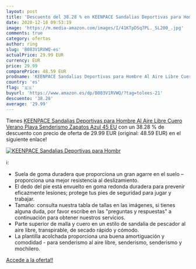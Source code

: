 ```yaml
---
layout: post
title: 'Descuento del 38.28 % en KEENPACE Sandalias Deportivas para Hombr'
date: 2020-12-18 09:53:19
image: 'https://m.media-amazon.com/images/I/41KTpDSq7PL._SL200_.jpg'
comments: true
category: ofertas
author: ring
slug: 'B083V1RVWQ-es'
actualPrice: 29.99 EUR
currency: EUR
price: 29.99
comparePrice: 48.59 EUR
prodname: 'KEENPACE Sandalias Deportivas para Hombre Al Aire Libre Cuero Verano Playa Senderismo Zapatos Azul 45 EU'
country: 'es'
flag: '🇪🇸'
buyurl: 'https://www.amazon.es/dp/B083V1RVWQ/?tag=tolees-21'
descuento: '38.28'
average: '29.99'
---
```


Tienes [KEENPACE Sandalias Deportivas para Hombre Al Aire Libre Cuero Verano Playa Senderismo Zapatos Azul 45 EU](https://www.amazon.es/dp/B083V1RVWQ/?tag=tolees-21) con un 38.28 % de descuento con precio de oferta de 29.99 EUR (original: 48.59 EUR) en el siguiente enlace!

[![KEENPACE Sandalias Deportivas para Hombr](https://m.media-amazon.com/images/I/41KTpDSq7PL._SL200_.jpg)](https://www.amazon.es/dp/B083V1RVWQ/?tag=tolees-21)

ℹ️:

- Suela de goma duradera que proporciona un gran agarre en el suelo – proporciona una mejor resistencia al deslizamiento.
- El dedo del pie está envuelto en goma redonda duradera para prevenir eficazmente lesiones; protege tus pies de seguridad para jugar y trabajar.
- Tamaño: consulta nuestra tabla de tallas en las imágenes, si tienes alguna duda, por favor escribe en las "preguntas y respuestas" a continuación para obtener nuestros servicios.
- Parte superior de malla y cuero en un estilo de sandalia de pescador al aire libre, transpirable, de secado rápido y cómodo.
- La plantilla acolchada proporciona una buena amortiguación y comodidad - para senderismo al aire libre, senderismo, senderismo y mochilero.

[Accede a la oferta!!](https://www.amazon.es/dp/B083V1RVWQ/?tag=tolees-21)
